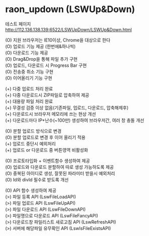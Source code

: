 ﻿# raon_updown (LSWUp&Down)

테스트 페이지   
http://112.136.138.139:6522/LSWUpDown/LSWUp&Down.html      

(O) 지원 브라우저는 IE10이상, Chrome을 대상으로 한다   
(O) 업로드 기능 제공 (한번에&하나씩)   
(O) 다운로드 기능 제공   
(O) Drag&Drop을 통해 파일 추가 구현   
(O) 업로드, 다운로드 시 Progress Bar 구현   
(O) 전송중 취소 기능 구현   
(O) 이어올리기 기능 구현      

(+) 다중 업로드 처리 완료   
(+) 다중 다운로드시 ZIP파일로 압축하여 제공   
(+) 대용량 파일 처리 완료   
(+) 무결성 검증 이상 없음(기존파일, 업로드, 다운로드, 압축해제후)   
(+) 다운로드시 브라우저 메모리에 쓰는 현상 개선   
(+) 다운로드마다 IP+난수(~100만) 생성하여 브라우저간, 여러 창 충돌 개선      

(O) 분할 업로드 방식으로 변경   
(O) 분할 업로드로 변경 후 이어 올리기 적용   
(+) 업로드 중단시 예외처리   
(+) 업로드 or 다운로드 중 버튼영역 비활성화      

(O) 프로토타입화 + 이벤트함수 생성하여 제공   
(O) 업로드와 다운로드 분할하여 따로 생성 가능하도록 제공   
(O) 중복된 아이디로 생성, 잘못된 파라미터 받을시 예외처리   
(O) Id와 divId 필수로 받도록 개선      

(O) API 함수 생성하여 제공   
(>) 파일 등록 API (LswFileLoadAPI)   
(>) 파일 업로드 API (LswFileUpAPI)   
(>) 파일 다운로드 API (LswFileDownAPI)   
(>) 파일명으로 다운로드 API (LswFileFancyAPI)   
(>) 다운로드창 파일리스트 새로고침 API (LswRefreshAPI)   
(>) 서버에 해당파일 유무확인 API (LswIsFileExistsAPI)   
